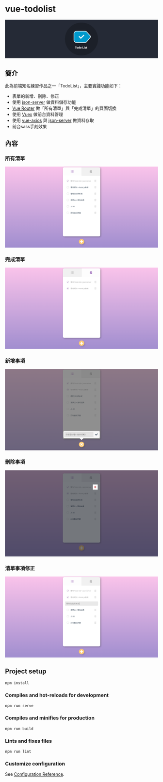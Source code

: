 # vue-todolist
![產品頁面](https://github.com/destiny5420/vue-todolist/blob/develop/page_source/todolist_banner.png)

## 簡介
此為前端知名練習作品之一「TodoList」，主要實踐功能如下：
* 表單的新增、刪除、修正
* 使用 [json-server](https://www.npmjs.com/package/json-server) 做資料儲存功能
* [Vue Router](https://router.vuejs.org) 做「所有清單」與「完成清單」的頁面切換
* 使用 [Vuex](https://vuex.vuejs.org) 做前台資料管理
* 使用 [vue-axios](https://www.npmjs.com/package/vue-axios) 與 [json-server](https://www.npmjs.com/package/json-server) 做資料存取
* 前台sass手刻效果

## 內容
### 所有清單
![所有清單](https://github.com/destiny5420/vue-todolist/blob/develop/page_source/all-list.png)

### 完成清單
![完成清單](https://github.com/destiny5420/vue-todolist/blob/develop/page_source/done-list.png)

### 新增事項
![新增事項](https://github.com/destiny5420/vue-todolist/blob/develop/page_source/create.png)

### 刪除事項
![刪除事項](https://github.com/destiny5420/vue-todolist/blob/develop/page_source/delete.png)

### 清單事項修正
![清單事項修正](https://github.com/destiny5420/vue-todolist/blob/develop/page_source/editor.png)


## Project setup
```
npm install
```

### Compiles and hot-reloads for development
```
npm run serve
```

### Compiles and minifies for production
```
npm run build
```

### Lints and fixes files
```
npm run lint
```

### Customize configuration
See [Configuration Reference](https://cli.vuejs.org/config/).
